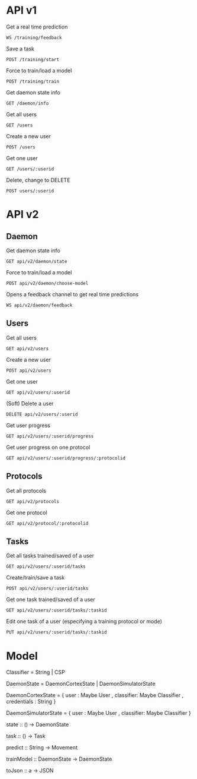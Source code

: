 # API v1

Get a real time prediction

    WS /training/feedback 

Save a task

    POST /training/start 

Force to train/load a model

    POST /training/train 

Get daemon state info

    GET /daemon/info 

Get all users

    GET /users 

Create a new user

    POST /users 

Get one user

    GET /users/:userid 

Delete, change to DELETE

    POST users/:userid 

# API v2

## Daemon

Get daemon state info

    GET api/v2/daemon/state

Force to train/load a model

    POST api/v2/daemon/choose-model 

Opens a feedback channel to get real time predictions 

    WS api/v2/daemon/feedback 


## Users

Get all users

    GET api/v2/users 

Create a new user

    POST api/v2/users 

Get one user

    GET api/v2/users/:userid 

(Soft) Delete a user 

    DELETE api/v2/users/:userid 

Get user progress

    GET api/v2/users/:userid/progress 

Get user progress on one protocol

    GET api/v2/users/:userid/progress/:protocolid

## Protocols

Get all protocols

    GET api/v2/protocols

Get one protocol

    GET api/v2/protocol/:protocolid 

## Tasks

Get all tasks trained/saved of a user

    GET api/v2/users/:userid/tasks 

Create/train/save a task

    POST api/v2/users/:userid/tasks 

Get one task trained/saved of a user

    GET api/v2/users/:userid/tasks/:taskid 

Edit one task of a user (especifying a training protocol or mode)

    PUT api/v2/users/:userid/tasks/:taskid 

# Model

Classifier = String | CSP

DaemonState = DaemonCortexState | DaemonSimulatorState

DaemonCortexState = 
{ user : Maybe User
, classifier: Maybe Classifier
, credentials : String
}

DaemonSimulatorState =
{ user : Maybe User
, classifier: Maybe Classifier
}

state :: () -> DaemonState

task :: () -> Task

predict :: String -> Movement

trainModel :: DaemonState -> DaemonState

toJson :: a -> JSON

